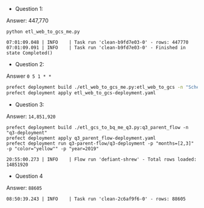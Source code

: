 * Question 1:

Answer: 447,770

`python etl_web_to_gcs_me.py`

```
07:01:09.048 | INFO    | Task run 'clean-b9fd7e03-0' - rows: 447770
07:01:09.091 | INFO    | Task run 'clean-b9fd7e03-0' - Finished in state Completed()
```

* Question 2:

Answer `0 5 1 * *`

```bash
prefect deployment build ./etl_web_to_gcs_me.py:etl_web_to_gcs -n "Scheduled Flow" --cron "0 5 1 * *" -a
prefect deployment apply etl_web_to_gcs-deployment.yaml
```

* Question 3:

Answer: `14,851,920`

```
prefect deployment build ./etl_gcs_to_bq_me_q3.py:q3_parent_flow -n "q3-deployment"
prefect deployment apply q3_parent_flow-deployment.yaml
prefect deployment run q3-parent-flow/q3-deployment -p "months=[2,3]" -p "color="yellow"" -p "year=2019"
```

`20:55:00.273 | INFO    | Flow run 'defiant-shrew' - Total rows loaded: 14851920`


* Question 4

Answer: `88605`

`08:50:39.243 | INFO    | Task run 'clean-2c6af9f6-0' - rows: 88605`